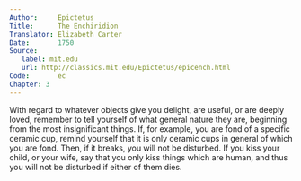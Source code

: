 ```yaml
---
Author:     Epictetus  
Title:      The Enchiridion  
Translator: Elizabeth Carter  
Date:       1750  
Source:
   label: mit.edu
   url: http://classics.mit.edu/Epictetus/epicench.html
Code:       ec  
Chapter: 3
---
```


With regard to whatever objects give you delight, are useful, or are deeply
loved, remember to tell yourself of what general nature they are, beginning
from the most insignificant things. If, for example, you are fond of a specific
ceramic cup, remind yourself that it is only ceramic cups in general of which
you are fond. Then, if it breaks, you will not be disturbed. If you kiss your
child, or your wife, say that you only kiss things which are human, and thus
you will not be disturbed if either of them dies.


